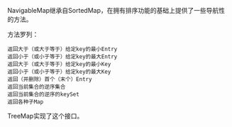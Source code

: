 NavigableMap继承自SortedMap，在拥有排序功能的基础上提供了一些导航性的方法。

方法罗列：
    
    返回大于（或大于等于）给定key的最小Entry
    返回小于（或小于等于）给定key的最大Entry
    返回大于（或大于等于）给定key的最小Key
    返回小于（或小于等于）给定key的最大Key
    返回（并删除）首个（末个）Entry
    返回当前集合的逆序集合
    返回当前集合的逆序的keySet
    返回各种子Map
    
TreeMap实现了这个接口。